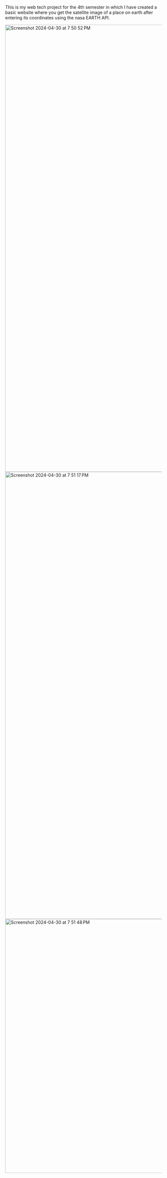 This is my web tech project for the 4th semester in which I have created a basic website where you get the satellite image of 
a place on earth after entering its coordinates using the nasa EARTH API.

<img width="1440" alt="Screenshot 2024-04-30 at 7 50 52 PM" src="https://github.com/sarthakj0304/Web-tech-project-sem-4/assets/122384746/611989e8-7100-4288-94cc-da42eb922187">
<img width="1440" alt="Screenshot 2024-04-30 at 7 51 17 PM" src="https://github.com/sarthakj0304/Web-tech-project-sem-4/assets/122384746/80f4feb1-ef20-4716-925c-b7abf72e6cb6">
<img width="818" alt="Screenshot 2024-04-30 at 7 51 48 PM" src="https://github.com/sarthakj0304/Web-tech-project-sem-4/assets/122384746/a48af357-7b8b-4cbd-b2ab-6930f73ce0e9">
